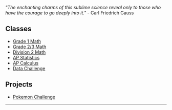 *"The enchanting charms of this sublime science reveal only to those who have the courage to go deeply into it."* - Carl Friedrich Gauss 

## Classes 
* [Grade 1 Math](grade1.md)
* [Grade 2/3 Math](grade23.md)
* [Division 2 Math](div2.md)
* [AP Statistics](APstatistics.md)
* [AP Calculus](Calculus.md)
* [Data Challenge](datachallenge.md)

## Projects

* <a href="https://MerrickMath.github.io/MerrickMath.github.io-PokemonChallenge/"> Pokemon Challenge</a> 

---



